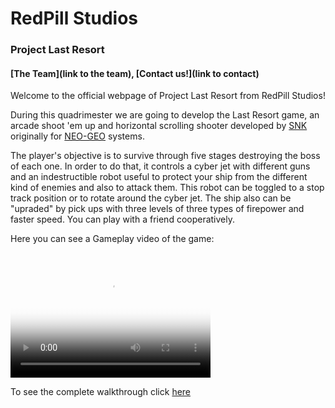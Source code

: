 #             RedPill Studios
###          Project Last Resort
####  [The Team](link to the team), [Contact us!](link to contact)

Welcome to the official webpage of Project Last Resort from RedPill Studios!

During this quadrimester we are going to develop the Last Resort game, an arcade shoot 'em up and horizontal scrolling shooter developed by [SNK](https://en.wikipedia.org/wiki/SNK) originally for [NEO-GEO](https://es.wikipedia.org/wiki/Neo-Geo) systems.

The player's objective is to survive through five stages destroying the boss of each one. In order to do that, it controls a cyber jet with different guns and an indestructible robot useful to protect your ship from the different kind of enemies and also to attack them. This robot can be toggled to a stop track position or to rotate around the cyber jet. The ship also can be "upraded" by pick ups with three levels of three types of firepower and faster speed. You can play with a friend cooperatively.

Here you can see a Gameplay video of the game:

<video src = "LastResortVideo.mp4" poster = "Poster.jpg" width = "320" height = "200" controls preload></video>

To see the complete walkthrough click [here](https://www.youtube.com/watch?v=qehxGizRcM8&t=205s)